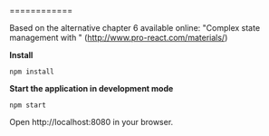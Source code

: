 ============

Based on the alternative chapter 6 available online: "Complex state management with " (http://www.pro-react.com/materials/)

**Install**
```
npm install
```

**Start the application in development mode**
```
npm start
```

Open http://localhost:8080 in your browser.
